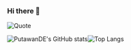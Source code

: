 ### Hi there 👋

![Quote](https://github-readme-quotes.herokuapp.com/quote?theme=tokyonight)

![PutawanDE's GitHub stats](https://github-readme-stats.vercel.app/api?username=PutawanDE&&count_private=true&show_icons=true&theme=tokyonight)![Top Langs](https://github-readme-stats.vercel.app/api/top-langs/?username=PutawanDE&langs_count=8&layout=compact)
